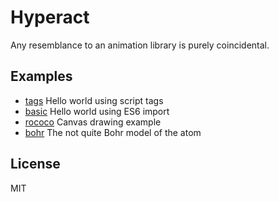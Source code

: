 # Hyperact

Any resemblance to an animation library is purely coincidental.


## Examples

- [tags](https://kevindoughty.github.io/hyperact/examples/tags/) Hello world using script tags
- [basic](https://kevindoughty.github.io/hyperact/examples/basic/) Hello world using ES6 import
- [rococo](https://kevindoughty.github.io/hyperact/examples/rococo/) Canvas drawing example
- [bohr](https://kevindoughty.github.io/hyperact/examples/bohr/) The not quite Bohr model of the atom


## License

MIT


